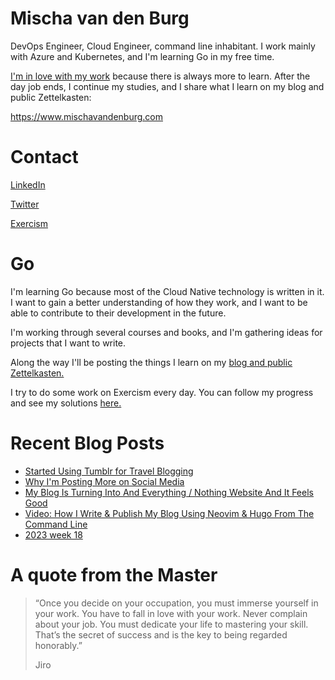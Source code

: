 # Mischa van den Burg

DevOps Engineer, Cloud Engineer, command line inhabitant. I work mainly with Azure and Kubernetes, and I'm learning Go in my free time.

[I'm in love with my work](https://mischavandenburg.com/zet/articles/jiro-sushi/) because there is always more to learn. After the day job ends, I continue my studies, and I share what I learn on my blog and public Zettelkasten:

https://www.mischavandenburg.com

# Contact

[LinkedIn](https://www.linkedin.com/in/mischavandenburg)

[Twitter](https://twitter.com/mischa_vdburg)

[Exercism](https://exercism.org/profiles/mischavandenburg)

# Go

I'm learning Go because most of the Cloud Native technology is written in it. I want to gain a better understanding of how they work, and I want to be able to contribute to their development in the future. 

I'm working through several courses and books, and I'm gathering ideas for projects that I want to write.

Along the way I'll be posting the things I learn on my [blog and public Zettelkasten.](https://www.mischavandenburg.com)

I try to do some work on Exercism every day. You can follow my progress and see my solutions [here.](https://exercism.org/profiles/mischavandenburg)

# Recent Blog Posts
<!-- BLOG-POST-LIST:START -->
- [Started Using Tumblr for Travel Blogging](https://mischavandenburg.com/zet/started-using-tumblr/)
- [Why I&#39;m Posting More on Social Media](https://mischavandenburg.com/zet/why-post-on-social-media/)
- [My Blog Is Turning Into And Everything / Nothing Website And It Feels Good](https://mischavandenburg.com/zet/everything-nothing-blog/)
- [Video: How I Write &amp; Publish My Blog Using Neovim &amp; Hugo From The Command Line](https://mischavandenburg.com/zet/blogging-from-command-line/)
- [2023 week 18](https://mischavandenburg.com/zet/2023-week-18/)
<!-- BLOG-POST-LIST:END -->

# A quote from the Master

> “Once you decide on your occupation, you must immerse yourself in your work. You have to fall in love with your work. Never complain about your job. You must dedicate your life to mastering your skill. That’s the secret of success and is the key to being regarded honorably.”
>
> Jiro

